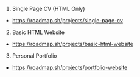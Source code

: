 01. Single Page CV (HTML Only)
- https://roadmap.sh/projects/single-page-cv

02. Basic HTML Website
- https://roadmap.sh/projects/basic-html-website

03. Personal Portfolio
- https://roadmap.sh/projects/portfolio-website
